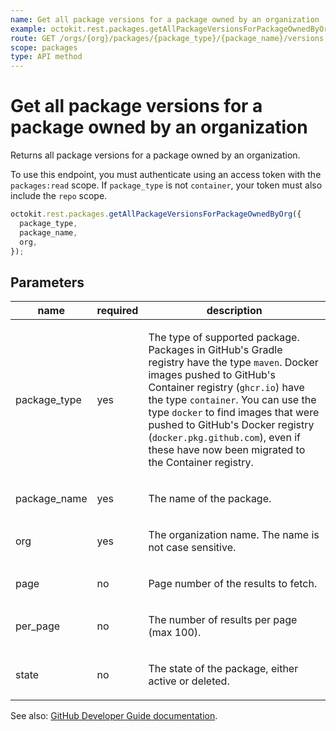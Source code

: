 ```yaml
---
name: Get all package versions for a package owned by an organization
example: octokit.rest.packages.getAllPackageVersionsForPackageOwnedByOrg({ package_type, package_name, org })
route: GET /orgs/{org}/packages/{package_type}/{package_name}/versions
scope: packages
type: API method
---
```


# Get all package versions for a package owned by an organization

Returns all package versions for a package owned by an organization.

To use this endpoint, you must authenticate using an access token with the `packages:read` scope.
If `package_type` is not `container`, your token must also include the `repo` scope.

```js
octokit.rest.packages.getAllPackageVersionsForPackageOwnedByOrg({
  package_type,
  package_name,
  org,
});
```

## Parameters

<table>
  <thead>
    <tr>
      <th>name</th>
      <th>required</th>
      <th>description</th>
    </tr>
  </thead>
  <tbody>
    <tr><td>package_type</td><td>yes</td><td>

The type of supported package. Packages in GitHub's Gradle registry have the type `maven`. Docker images pushed to GitHub's Container registry (`ghcr.io`) have the type `container`. You can use the type `docker` to find images that were pushed to GitHub's Docker registry (`docker.pkg.github.com`), even if these have now been migrated to the Container registry.

</td></tr>
<tr><td>package_name</td><td>yes</td><td>

The name of the package.

</td></tr>
<tr><td>org</td><td>yes</td><td>

The organization name. The name is not case sensitive.

</td></tr>
<tr><td>page</td><td>no</td><td>

Page number of the results to fetch.

</td></tr>
<tr><td>per_page</td><td>no</td><td>

The number of results per page (max 100).

</td></tr>
<tr><td>state</td><td>no</td><td>

The state of the package, either active or deleted.

</td></tr>
  </tbody>
</table>

See also: [GitHub Developer Guide documentation](https://docs.github.com/rest/reference/packages#get-all-package-versions-for-a-package-owned-by-an-organization).
